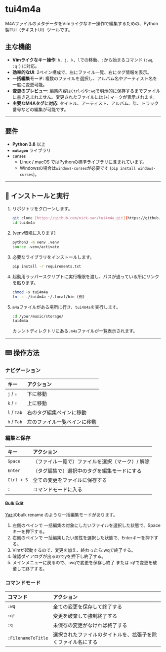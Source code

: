# tui4m4a

M4AファイルのメタデータをVimライクなキー操作で編集するための、Python製TUI（テキストUI）ツールです。

## 主な機能

* **Vimライクなキー操作**: `h, j, k, l`での移動、`:`から始まるコマンド (`:wq`, `:q!`) に対応。
* **効率的なUI**: 2ペイン構成で、左にファイル一覧、右にタグ情報を表示。
* **一括編集モード**: 複数のファイルを選択し、アルバム名やアーティスト名を一度に変更可能。
* **変更のプレビュー**: 編集内容は`Ctrl+S`や`:wq`で明示的に保存するまでファイルに書き込まれません。変更されたファイルには`[+]`マークが表示されます。
* **主要なM4Aタグに対応**: タイトル、アーティスト、アルバム、年、トラック番号などの編集が可能です。

---

## 要件

* **Python 3.8** 以上
* **`mutagen`** ライブラリ
* **`curses`**
    * Linux / macOS ではPythonの標準ライブラリに含まれています。
    * Windowsの場合は`windows-curses`が必要です (`pip install windows-curses`)。

---

## 🚀 インストールと実行

1.  リポジトリをクローンします。
    ```bash
    git clone [https://github.com/nick-san/tui4m4a.git](https://github.com/nick-san/tui4m4a.git)
    cd tui4m4a
    ```

2.  (venv環境に入ります)
    ```bash
    python3 -m venv .venv
    source .venv/activate
    ```

3.  必要なライブラリをインストールします。
    ```bash
    pip install -r requirements.txt
    ```
4.  起動用ラッパースクリプトに実行権限を渡し、パスが通っている所にリンクを貼ります。
    ```bash
    chmod +x tui4m4a
    ln -s ./tui4m4a ~/.local/bin (例)
    ```

5.  `m4a`ファイルがある場所に行き、`tui4m4a`を実行します。
    ```bash
    cd /your/music/storage/
    tui4m4a
    ```

    カレントディレクトリにある`.m4a`ファイルが一覧表示されます。


---

## ⌨️ 操作方法

### ナビゲーション
| キー | アクション |
| :--- | :--- |
| `j` / `↓` | 下に移動 |
| `k` / `↑` | 上に移動 |
| `l` / `Tab` | 右のタグ編集ペインに移動 |
| `h` / `Tab` | 左のファイル一覧ペインに移動 |

### 編集と保存
| キー | アクション |
| :--- | :--- |
| `Space` | （ファイル一覧で）ファイルを選択（マーク）/ 解除 |
| `Enter` | （タグ編集で）選択中のタグを編集モードにする |
| `Ctrl + S` | 全ての変更をファイルに保存する |
| `:` | コマンドモードに入る |

#### Bulk Edit

[Yazi](https://yazi-rs.github.io)のbulk rename のような一括編集モードがあります。

1. 左側のペインで 一括編集の対象にしたいファイルを選択した状態で、Spaceキーを押下する。
2. 右側のペインで 一括編集したい属性を選択した状態で、Enterキーを押下する。
3. Vimが起動するので、変更を加え、終わったら:wqで終了する。
4. 確認ダイアログが出るのでyを押下し終了する。
5. メインメニューに戻るので、:wqで変更を保存し終了 または :q!で変更を破棄して終了する。

### コマンドモード
| コマンド | アクション |
| :--- | :--- |
| `:wq` | 全ての変更を保存して終了する |
| `:q!` | 変更を破棄して強制終了する |
| `:q` | 未保存の変更がなければ終了する |
| `:FilenameToTitle` | 選択されたファイルのタイトルを、拡張子を除くファイル名にする |
